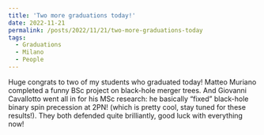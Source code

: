 ```yaml
---
title: 'Two more graduations today!'
date: 2022-11-21
permalink: /posts/2022/11/21/two-more-graduations-today
tags:
  - Graduations
  - Milano
  - People
---
```


Huge congrats to two of my students who graduated today! Matteo Muriano completed a funny BSc project on black-hole merger trees. And Giovanni Cavallotto went all in for his MSc research: he basically “fixed” black-hole binary spin precession at 2PN! (which is pretty cool, stay tuned for these results!). They both defended quite brilliantly, good luck with everything now!

